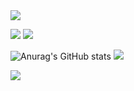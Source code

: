 <img src="https://readme-typing-svg.herokuapp.com/?lines=Hi%20Friends%20Welcome%20To%20My%20Github！;Hope%20You%20Have%20A%20Nice%20Day%20:)&font=Roboto" />
<p>
<img src="https://img.shields.io/static/v1?label=Program&message=Python&color=blue"/>
<a href="https://blog.csdn.net/qq_60923912?spm=1000.2115.3001.5343"><img src="https://img.shields.io/static/v1?label=Blog&message=CSDN&color=red"/></a>
</p>


<!--GitHub Readme Stats-->
![Anurag's GitHub stats](https://github-readme-stats.vercel.app/api?username=goodlunatic&show_icons=true&theme=radical)
![](https://github-readme-stats.vercel.app/api/top-langs/?username=goodlunatic&theme=dark&layout=compact)
<!--Github Readme Activity Graph-->
![](https://activity-graph.herokuapp.com/graph?username=goodlunatic&theme=github)




<!--
**goodlunatic/goodlunatic** is a ✨ _special_ ✨ repository because its `README.md` (this file) appears on your GitHub profile.
Here are some ideas to get you started:

- 🔭 I’m currently working on ...
- 🌱 I’m currently learning ...
- 👯 I’m looking to collaborate on ...
- 🤔 I’m looking for help with ...
- 💬 Ask me about ...
- 📫 How to reach me: ...
- 😄 Pronouns: ...
- ⚡ Fun fact: ...
-->
